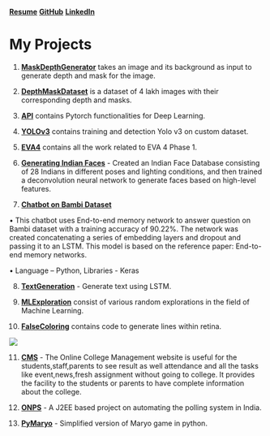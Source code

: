 **[Resume](https://github.com/genigarus/genigarus.github.io/blob/master/docs/GarimaMahato__Resume.pdf)**  **[GitHub](https://github.com/genigarus)**   **[LinkedIn](https://www.linkedin.com/in/garimamahato/)**

# My Projects

1) **[MaskDepthGenerator](https://github.com/genigarus/MaskDepthGenerator)** takes an image and its background as input to generate depth and mask for the image. 

2) **[DepthMaskDataset](https://github.com/genigarus/DepthMaskDataset)** is a dataset of 4 lakh images with their corresponding depth and masks.

3) **[API](https://github.com/genigarus/API)** contains Pytorch functionalities for Deep Learning.

4) **[YOLOv3](https://github.com/genigarus/YoloV3)** contains training and detection Yolo v3 on custom dataset.

5) **[EVA4](https://github.com/genigarus/EVA4)** contains all the work related to EVA 4 Phase 1.

6) **[Generating Indian Faces](https://github.com/genigarus/MLExploration/blob/master/GeneratingIndianFaces.ipynb)** - Created an Indian Face Database consisting of 28 Indians in different poses and lighting conditions, and then trained a deconvolution neural network to generate faces based on high-level features.

7) **[Chatbot on Bambi Dataset](https://github.com/genigarus/NLP/blob/master/ChatBot.ipynb)**

• This chatbot uses End-to-end memory network to answer question on Bambi dataset with a 
training accuracy of 90.22%. The network was created concatenating a series of embedding 
layers and dropout and passing it to an LSTM. This model is based on the reference paper: 
End-to-end memory networks.

• Language – Python, Libraries - Keras

8) **[TextGeneration](https://github.com/genigarus/TextGeneration)** - Generate text using LSTM.

9) **[MLExploration](https://github.com/genigarus/MLExploration)** consist of various random explorations in the field of Machine Learning.

10) **[FalseColoring](https://github.com/genigarus/FalseColoring)** contains code to generate lines within retina.

![](https://raw.githubusercontent.com/genigarus/FalseColoring/master/Assests/img.png)

11) **[CMS](https://github.com/genigarus/CMS)** - The Online College Management website is useful for the students,staff,parents to see result as well attendance and all the tasks like event,news,fresh assignment without going to college. It provides the facility to the students or parents to have complete information about the college.

12) **[ONPS](https://github.com/genigarus/ONPS)** - A J2EE based project on automating the polling system in India.

13) **[PyMaryo](https://github.com/genigarus/PyMaryo)** - Simplified version of Maryo game in python.

